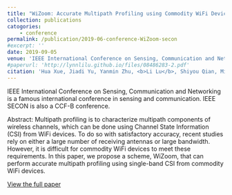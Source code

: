```yaml
---
title: "WiZoom: Accurate Multipath Profiling using Commodity WiFi Devices with Limited Bandwidth"
collection: publications
catogories: 
    - conference
permalink: /publication/2019-06-conference-WiZoom-secon
#excerpt: ''
date: 2019-09-05
venue: 'IEEE International Conference on Sensing, Communication and Networking (IEEE SECON 2019)'
#paperurl: 'http://lynnlilu.github.io/files/08486283-2.pdf'
citation: 'Hua Xue, Jiadi Yu, Yanmin Zhu, <b>Li Lu</b>, Shiyou Qian, Minglu Li. &quot;WiZoom: Accurate Multipath Profiling using Commodity WiFi Devices with Limited Bandwidth.&quot; <i>Proceedings of IEEE International Conference on Sensing, Communication and Networking (IEEE SECON)</i>. Boston, MA, USA. pp. 1-9. 2019. doi: 10.1109/SAHCN.2019.8824859.'
---
```


IEEE International Conference on Sensing, Communication and Networking is a famous international conference in sensing and communication. IEEE SECON is also a CCF-B conference.

Abstract: Multipath profiling is to characterize multipath components of wireless channels, which can be done using Channel State Information (CSI) from WiFi devices. To do so with satisfactory accuracy, recent studies rely on either a large number of receiving antennas or large bandwidth. However, it is difficult for commodity WiFi devices to meet these requirements. In this paper, we propose a scheme, WiZoom, that can perform accurate multipath profiling using single-band CSI from commodity WiFi devices.

[View the full paper](https://ieeexplore.ieee.org/document/8824859)

